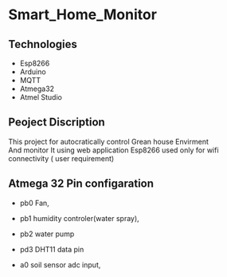 # Smart_Home_Monitor
## Technologies
* Esp8266
* Arduino
* MQTT
* Atmega32
* Atmel Studio

## Peoject Discription
This project for autocratically control Grean house Envirment </br> 
And monitor It using web application
Esp8266 used only for wifi connectivity ( user requirement)

## Atmega 32 Pin configaration

* pb0  Fan, 
* pb1  humidity controler(water spray), 
* pb2  water pump
 
* pd3  DHT11 data pin
* a0 soil sensor adc input, 

